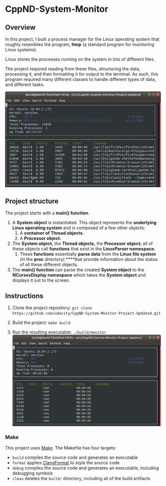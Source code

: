 # CppND-System-Monitor

## Overview

In this project, I built a process manager for the Linux operating system that roughly resembles the program, **htop** (a standard program for monitoring Linux systems).

Linux stores the processes running on the system in lots of different files. 

The project required reading from these files, structuring the data, processing it, and then formatting it for output to the terminal. As such, this program required many different classes to handle different types of data, and different tasks.

![System Monitor](images/monitor.png)

## Project structure

The project starts with a **main() function**. 

1. A **System object** is instantiated. This object represents the **underlying Linux operating system** and is composed of a few other objects:
    1. A **container of Thread objects.** 
    2. A **Processor object.** 
2. The **System object,** the **Thread objects,** the **Processor object;** all of these objects call **functions** that exist in the **LinuxParser namespace.** 
    1. These **functions** essentially **parse data** from the **Linux file system** (in the **proc** directory) ****that provide information about the status of all these different objects. 
3. The **main() function** can parse the created **System object** to the **NCursesDisplay namespace** which takes the **System object** and displays it out to the screen.



## Instructions

1. Clone the project repository: `git clone https://github.com/udacity/CppND-System-Monitor-Project-Updated.git`

2. Build the project: `make build`

3. Run the resulting executable: `./build/monitor`
![Starting System Monitor](images/starting_monitor.png)

### Make
This project uses [Make](https://www.gnu.org/software/make/). The Makefile has four targets:
* `build` compiles the source code and generates an executable
* `format` applies [ClangFormat](https://clang.llvm.org/docs/ClangFormat.html) to style the source code
* `debug` compiles the source code and generates an executable, including debugging symbols
* `clean` deletes the `build/` directory, including all of the build artifacts




